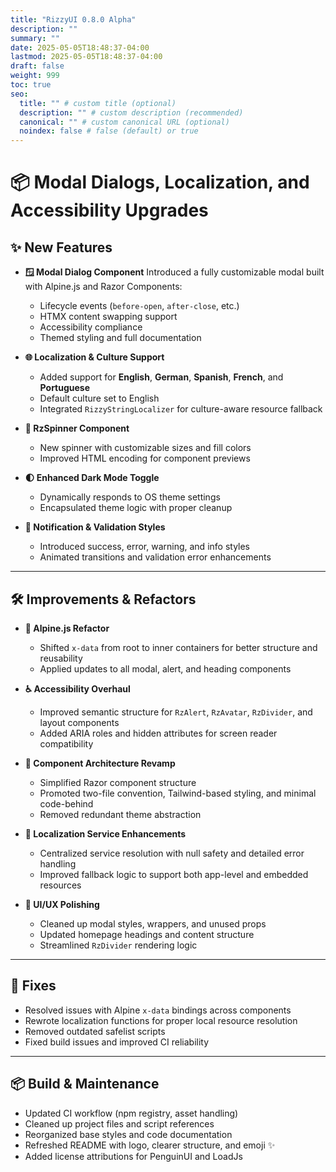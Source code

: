 ```yaml
---
title: "RizzyUI 0.8.0 Alpha"
description: ""
summary: ""
date: 2025-05-05T18:48:37-04:00
lastmod: 2025-05-05T18:48:37-04:00
draft: false
weight: 999
toc: true
seo:
  title: "" # custom title (optional)
  description: "" # custom description (recommended)
  canonical: "" # custom canonical URL (optional)
  noindex: false # false (default) or true
---
```


# 📦 Modal Dialogs, Localization, and Accessibility Upgrades

## ✨ New Features

* **🪟 Modal Dialog Component**
  Introduced a fully customizable modal built with Alpine.js and Razor Components:

  * Lifecycle events (`before-open`, `after-close`, etc.)
  * HTMX content swapping support
  * Accessibility compliance
  * Themed styling and full documentation

* **🌐 Localization & Culture Support**

  * Added support for **English**, **German**, **Spanish**, **French**, and **Portuguese**
  * Default culture set to English
  * Integrated `RizzyStringLocalizer` for culture-aware resource fallback

* **🔄 RzSpinner Component**

  * New spinner with customizable sizes and fill colors
  * Improved HTML encoding for component previews

* **🌓 Enhanced Dark Mode Toggle**

  * Dynamically responds to OS theme settings
  * Encapsulated theme logic with proper cleanup

* **🔔 Notification & Validation Styles**

  * Introduced success, error, warning, and info styles
  * Animated transitions and validation error enhancements

---

## 🛠 Improvements & Refactors

* **🧩 Alpine.js Refactor**

  * Shifted `x-data` from root to inner containers for better structure and reusability
  * Applied updates to all modal, alert, and heading components

* **♿ Accessibility Overhaul**

  * Improved semantic structure for `RzAlert`, `RzAvatar`, `RzDivider`, and layout components
  * Added ARIA roles and hidden attributes for screen reader compatibility

* **🧱 Component Architecture Revamp**

  * Simplified Razor component structure
  * Promoted two-file convention, Tailwind-based styling, and minimal code-behind
  * Removed redundant theme abstraction

* **🧭 Localization Service Enhancements**

  * Centralized service resolution with null safety and detailed error handling
  * Improved fallback logic to support both app-level and embedded resources

* **💅 UI/UX Polishing**

  * Cleaned up modal styles, wrappers, and unused props
  * Updated homepage headings and content structure
  * Streamlined `RzDivider` rendering logic

---

## 🐞 Fixes

* Resolved issues with Alpine `x-data` bindings across components
* Rewrote localization functions for proper local resource resolution
* Removed outdated safelist scripts
* Fixed build issues and improved CI reliability

---

## 📦 Build & Maintenance

* Updated CI workflow (npm registry, asset handling)
* Cleaned up project files and script references
* Reorganized base styles and code documentation
* Refreshed README with logo, clearer structure, and emoji ✨
* Added license attributions for PenguinUI and LoadJs

